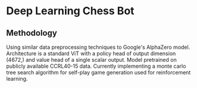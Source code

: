 # Deep Learning Chess Bot

## Methodology

Using similar data preprocessing techniques to Google's AlphaZero model. Architecture is a standard ViT with a policy head of output dimension $(4672,)$ and value head of a single scalar output. Model pretrained on publicly available CCRL40-15 data. Currently implementing a monte carlo tree search algorithm for self-play game generation used for reinforcement learning.